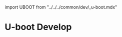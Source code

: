 import UBOOT from "../../../common/dev/\_u-boot.mdx"

# U-boot Develop

<UBOOT model="Radxa ZERO 2 PRO" profile="latest" product="radxa-zero-2pro"/>
